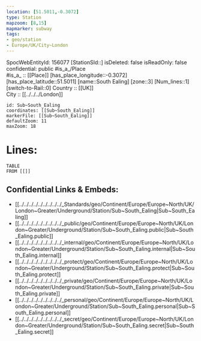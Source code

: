 ```yaml
---
location: [51.5011,-0.3072] 
type: Station 
mapzoom: [8,15] 
mapmarker: subway 
tags:
- geo/station
- Europe/UK/City~London
---
```

SpocWebEntityId: 156077
[StationSId::] 
isDeleted: false
isReadOnly: false
confidential: public
#is_a_/Place  
#is_a_ :: [[Place]] 
[has_place_longitude::-0.3072] 
[has_place_latitude::51.5011] 
[name::South Ealing] 
[zone::3] 
[Num_lines::1] 
[switch-to-Rail::0] 
Country :: [[UK]]  
City :: [[../../../London]]  


```leaflet
id: Sub~South_Ealing
coordinates: [[Sub~South_Ealing]] 
markerFile: [[Sub~South_Ealing]] 
defaultZoom: 11 
maxZoom: 18
```


# Lines: 
```dataview
TABLE 
FROM [[]] 
```

## Confidential Links & Embeds: 
- [[../../../../../../../../../_Standards/geo/Continent/Europe/Europe~North/UK/London~Greater/Underground/Station/Sub~South_Ealing|Sub~South_Ealing]] 
- [[../../../../../../../../../_public/geo/Continent/Europe/Europe~North/UK/London~Greater/Underground/Station/Sub~South_Ealing.public|Sub~South_Ealing.public]] 
- [[../../../../../../../../../_internal/geo/Continent/Europe/Europe~North/UK/London~Greater/Underground/Station/Sub~South_Ealing.internal|Sub~South_Ealing.internal]] 
- [[../../../../../../../../../_protect/geo/Continent/Europe/Europe~North/UK/London~Greater/Underground/Station/Sub~South_Ealing.protect|Sub~South_Ealing.protect]] 
- [[../../../../../../../../../_private/geo/Continent/Europe/Europe~North/UK/London~Greater/Underground/Station/Sub~South_Ealing.private|Sub~South_Ealing.private]] 
- [[../../../../../../../../../_personal/geo/Continent/Europe/Europe~North/UK/London~Greater/Underground/Station/Sub~South_Ealing.personal|Sub~South_Ealing.personal]] 
- [[../../../../../../../../../_secret/geo/Continent/Europe/Europe~North/UK/London~Greater/Underground/Station/Sub~South_Ealing.secret|Sub~South_Ealing.secret]] 
